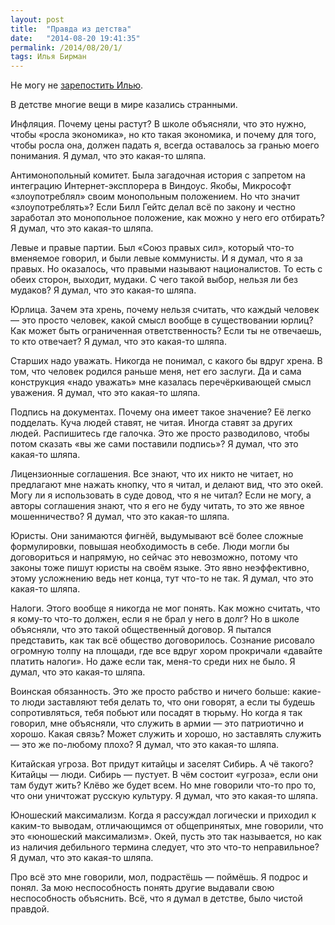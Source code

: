 ```yaml
---
layout: post
title:  "Правда из детства"
date:   "2014-08-20 19:41:35"
permalink: /2014/08/20/1/
tags: Илья Бирман
---
```


Не могу не
[зарепостить Илью](http://ilyabirman.ru/meanwhile/all/truth-from-childhood/).

В детстве многие вещи в мире казались странными.

Инфляция. Почему цены растут? В школе объясняли, что это нужно, чтобы
«росла экономика», но кто такая экономика, и почему для того, чтобы
росла она, должен падать я, всегда оставалось за гранью моего
понимания. Я думал, что это какая-то шляпа.

Антимонопольный комитет. Была загадочная история с запретом на
интеграцию Интернет-эксплорера в Виндоус. Якобы, Микрософт
«злоупотреблял» своим монопольным положением. Но что значит
«злоупотреблять»? Если Билл Гейтс делал всё по закону и честно
заработал это монопольное положение, как можно у него его отбирать? Я
думал, что это какая-то шляпа.

Левые и правые партии. Был «Союз правых сил», который что-то вменяемое
говорил, и были левые коммунисты. И я думал, что я за правых. Но
оказалось, что правыми называют националистов. То есть с обеих сторон,
выходит, мудаки. С чего такой выбор, нельзя ли без мудаков? Я думал,
что это какая-то шляпа.

Юрлица. Зачем эта хрень, почему нельзя считать, что каждый человек —
это просто человек, какой смысл вообще в существовании юрлиц? Как
может быть ограниченная ответственность? Если ты не отвечаешь, то кто
отвечает? Я думал, что это какая-то шляпа.

Старших надо уважать. Никогда не понимал, с какого бы вдруг хрена. В
том, что человек родился раньше меня, нет его заслуги. Да и сама
конструкция «надо уважать» мне казалась перечёркивающей смысл
уважения. Я думал, что это какая-то шляпа.

Подпись на документах. Почему она имеет такое значение? Её легко
подделать. Куча людей ставят, не читая. Иногда ставят за других
людей. Распишитесь где галочка. Это же просто разводилово, чтобы потом
сказать «вы же сами поставили подпись»? Я думал, что это какая-то
шляпа.

Лицензионные соглашения. Все знают, что их никто не читает, но
предлагают мне нажать кнопку, что я читал, и делают вид, что это
окей. Могу ли я использовать в суде довод, что я не читал? Если не
могу, а авторы соглашения знают, что я его не буду читать, то это же
явное мошенничество? Я думал, что это какая-то шляпа.

Юристы. Они занимаются фигнёй, выдумывают всё более сложные
формулировки, повышая необходимость в себе. Люди могли бы договориться
и напрямую, но сейчас это невозможно, потому что законы тоже пишут
юристы на своём языке. Это явно неэффективно, этому усложнению ведь
нет конца, тут что-то не так. Я думал, что это какая-то шляпа.

Налоги. Этого вообще я никогда не мог понять. Как можно считать, что я
кому-то что-то должен, если я не брал у него в долг? Но в школе
объясняли, что это такой общественный договор. Я пытался представить,
как так всё общество договорилось. Сознание рисовало огромную толпу на
площади, где все вдруг хором прокричали «давайте платить налоги». Но
даже если так, меня-то среди них не было. Я думал, что это какая-то
шляпа.

Воинская обязанность. Это же просто рабство и ничего больше: какие-то
люди заставляют тебя делать то, что они говорят, а если ты будешь
сопротивляться, тебя побьют или посадят в тюрьму. Но когда я так
говорил, мне объясняли, что служить в армии — это патриотично и
хорошо. Какая связь? Может служить и хорошо, но заставлять служить —
это же по-любому плохо? Я думал, что это какая-то шляпа.

Китайская угроза. Вот придут китайцы и заселят Сибирь. А чё такого?
Китайцы — люди. Сибирь — пустует. В чём состоит «угроза», если они там
будут жить? Клёво же будет всем. Но мне говорили что-то про то, что
они уничтожат русскую культуру. Я думал, что это какая-то шляпа.

Юношеский максимализм. Когда я рассуждал логически и приходил к
каким-то выводам, отличающимся от общепринятых, мне говорили, что это
«юношеский максимализм». Окей, пусть это так называется, но как из
наличия дебильного термина следует, что это что-то неправильное? Я
думал, что это какая-то шляпа.

Про всё это мне говорили, мол, подрастёшь — поймёшь. Я подрос и
понял. За мою неспособность понять другие выдавали свою неспособность
объяснить. Всё, что я думал в детстве, было чистой правдой.

